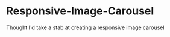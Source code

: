 Responsive-Image-Carousel
=========================

Thought I'd take a stab at creating a responsive image carousel